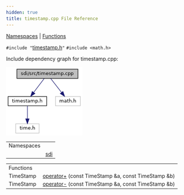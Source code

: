 ```yaml
---
hidden: true
title: timestamp.cpp File Reference
---
```


[Namespaces](#namespaces) \| [Functions](#func-members)

`#include "`<a href="sdi_2src_2timestamp_8h_source.md">timestamp.h</a>`"`
`#include <math.h>`

Include dependency graph for timestamp.cpp:

![](timestamp_8cpp__incl.png)

|            |                                            |
|------------|--------------------------------------------|
| Namespaces |                                            |
|            | <a href="namespacesdi.md">sdi</a> |

|  |  |
|----|----|
| Functions |  |
| TimeStamp  | <a href="namespacesdi.md#afc5ba7603df562e3057600548a77ae19">operator+</a> (const TimeStamp &a, const TimeStamp &b) |
| TimeStamp  | <a href="namespacesdi.md#adf8b527bef1f0f4e433ad88ccae5677c">operator-</a> (const TimeStamp &a, const TimeStamp &b) |
